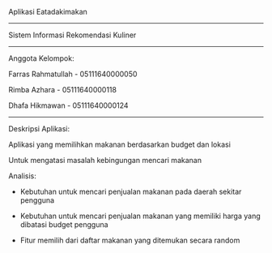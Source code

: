 Aplikasi Eatadakimakan

_____________________________________________________________

Sistem Informasi Rekomendasi Kuliner

_____________________________________________________________

Anggota Kelompok: 

Farras Rahmatullah - 05111640000050

Rimba Azhara - 05111640000118

Dhafa Hikmawan - 05111640000124

_____________________________________________________________


Deskripsi Aplikasi:

Aplikasi yang memilihkan makanan berdasarkan budget dan lokasi

Untuk mengatasi masalah kebingungan mencari makanan

Analisis:

- Kebutuhan untuk mencari penjualan makanan pada daerah sekitar pengguna

- Kebutuhan untuk mencari penjualan makanan yang memiliki harga yang dibatasi budget pengguna

- Fitur memilih dari daftar makanan yang ditemukan secara random

